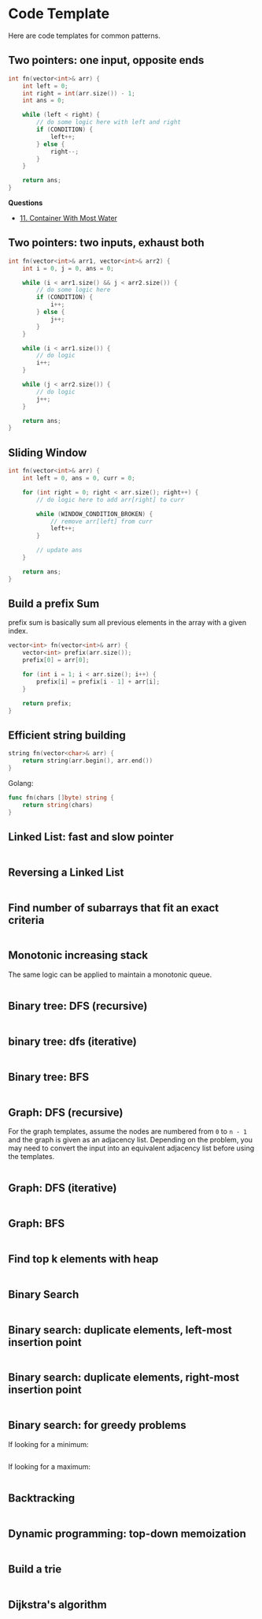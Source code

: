 # Code Template

Here are code templates for common patterns.

## Two pointers: one input, opposite ends

```cpp
int fn(vector<int>& arr) {
    int left = 0;
    int right = int(arr.size()) - 1;
    int ans = 0;

    while (left < right) {
        // do some logic here with left and right
        if (CONDITION) {
            left++;
        } else {
            right--;
        }
    }

    return ans;
}
```

**Questions**

- [11. Container With Most Water](https://leetcode.com/problems/container-with-most-water/description/)

## Two pointers: two inputs, exhaust both

```cpp
int fn(vector<int>& arr1, vector<int>& arr2) {
    int i = 0, j = 0, ans = 0;

    while (i < arr1.size() && j < arr2.size()) {
        // do some logic here
        if (CONDITION) {
            i++;
        } else {
            j++;
        }
    }

    while (i < arr1.size()) {
        // do logic
        i++;
    }

    while (j < arr2.size()) {
        // do logic
        j++;
    }

    return ans;
}
```

## Sliding Window

```cpp
int fn(vector<int>& arr) {
    int left = 0, ans = 0, curr = 0;

    for (int right = 0; right < arr.size(); right++) {
        // do logic here to add arr[right] to curr

        while (WINDOW_CONDITION_BROKEN) {
            // remove arr[left] from curr
            left++;
        }

        // update ans
    }

    return ans;
}
```

## Build a prefix Sum

prefix sum is basically sum all previous elements in the array with a given index.

```cpp
vector<int> fn(vector<int>& arr) {
    vector<int> prefix(arr.size());
    prefix[0] = arr[0];

    for (int i = 1; i < arr.size(); i++) {
        prefix[i] = prefix[i - 1] + arr[i];
    }

    return prefix;
}
```

## Efficient string building

```cpp
string fn(vector<char>& arr) {
    return string(arr.begin(), arr.end())
}
```

Golang:

```go
func fn(chars []byte) string {
	return string(chars)
}
```

## Linked List: fast and slow pointer

```cpp

```

## Reversing a Linked List

```cpp

```

## Find number of subarrays that fit an exact criteria

```cpp

```

## Monotonic increasing stack

The same logic can be applied to maintain a monotonic queue.

```cpp

```

## Binary tree: DFS (recursive)

```cpp

```

## binary tree: dfs (iterative)

```cpp

```

## Binary tree: BFS

```cpp

```

## Graph: DFS (recursive)

For the graph templates, assume the nodes are numbered from `0` to `n - 1` and the graph is given as an adjacency list.
Depending on the problem, you may need to convert the input into an equivalent adjacency list before using the templates.

```cpp

```

## Graph: DFS (iterative)

```cpp

```

## Graph: BFS

```cpp

```

## Find top k elements with heap

```cpp

```

## Binary Search

```cpp

```

## Binary search: duplicate elements, left-most insertion point

```cpp

```

## Binary search: duplicate elements, right-most insertion point

```cpp

```

## Binary search: for greedy problems

If looking for a minimum:

```cpp

```

If looking for a maximum:

```cpp

```

## Backtracking

```cpp

```

## Dynamic programming: top-down memoization

```cpp

```

## Build a trie

```cpp

```

## Dijkstra's algorithm

```cpp

```
